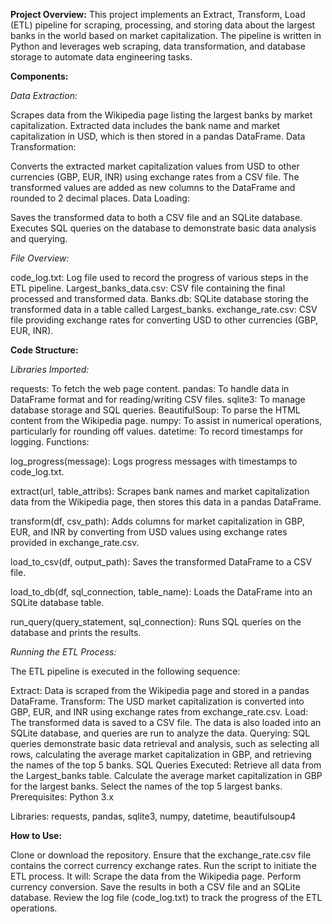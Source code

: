 **Project Overview:**
This project implements an Extract, Transform, Load (ETL) pipeline for scraping, processing, and storing data about the largest banks in the world based on market capitalization. The pipeline is written in Python and leverages web scraping, data transformation, and database storage to automate data engineering tasks.

**Components:**

*Data Extraction:*

Scrapes data from the Wikipedia page listing the largest banks by market capitalization.
Extracted data includes the bank name and market capitalization in USD, which is then stored in a pandas DataFrame.
Data Transformation:

Converts the extracted market capitalization values from USD to other currencies (GBP, EUR, INR) using exchange rates from a CSV file.
The transformed values are added as new columns to the DataFrame and rounded to 2 decimal places.
Data Loading:

Saves the transformed data to both a CSV file and an SQLite database.
Executes SQL queries on the database to demonstrate basic data analysis and querying.

*File Overview:*

code_log.txt: Log file used to record the progress of various steps in the ETL pipeline.
Largest_banks_data.csv: CSV file containing the final processed and transformed data.
Banks.db: SQLite database storing the transformed data in a table called Largest_banks.
exchange_rate.csv: CSV file providing exchange rates for converting USD to other currencies (GBP, EUR, INR).

**Code Structure:**

*Libraries Imported:*

requests: To fetch the web page content.
pandas: To handle data in DataFrame format and for reading/writing CSV files.
sqlite3: To manage database storage and SQL queries.
BeautifulSoup: To parse the HTML content from the Wikipedia page.
numpy: To assist in numerical operations, particularly for rounding off values.
datetime: To record timestamps for logging.
Functions:

log_progress(message): Logs progress messages with timestamps to code_log.txt.

extract(url, table_attribs): Scrapes bank names and market capitalization data from the Wikipedia page, then stores this data in a pandas DataFrame.

transform(df, csv_path): Adds columns for market capitalization in GBP, EUR, and INR by converting from USD values using exchange rates provided in exchange_rate.csv.

load_to_csv(df, output_path): Saves the transformed DataFrame to a CSV file.

load_to_db(df, sql_connection, table_name): Loads the DataFrame into an SQLite database table.

run_query(query_statement, sql_connection): Runs SQL queries on the database and prints the results.

*Running the ETL Process:*

The ETL pipeline is executed in the following sequence:

Extract: Data is scraped from the Wikipedia page and stored in a pandas DataFrame.
Transform: The USD market capitalization is converted into GBP, EUR, and INR using exchange rates from exchange_rate.csv.
Load:
The transformed data is saved to a CSV file.
The data is also loaded into an SQLite database, and queries are run to analyze the data.
Querying: SQL queries demonstrate basic data retrieval and analysis, such as selecting all rows, calculating the average market capitalization in GBP, and retrieving the names of the top 5 banks.
SQL Queries Executed:
Retrieve all data from the Largest_banks table.
Calculate the average market capitalization in GBP for the largest banks.
Select the names of the top 5 largest banks.
Prerequisites:
Python 3.x

Libraries: requests, pandas, sqlite3, numpy, datetime, beautifulsoup4

**How to Use:**

Clone or download the repository.
Ensure that the exchange_rate.csv file contains the correct currency exchange rates.
Run the script to initiate the ETL process. It will:
Scrape the data from the Wikipedia page.
Perform currency conversion.
Save the results in both a CSV file and an SQLite database.
Review the log file (code_log.txt) to track the progress of the ETL operations.
